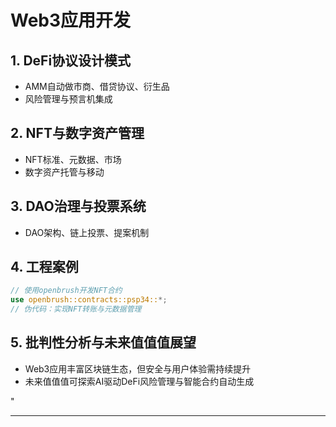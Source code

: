 ﻿# Web3应用开发

## 1. DeFi协议设计模式

- AMM自动做市商、借贷协议、衍生品
- 风险管理与预言机集成

## 2. NFT与数字资产管理

- NFT标准、元数据、市场
- 数字资产托管与移动

## 3. DAO治理与投票系统

- DAO架构、链上投票、提案机制

## 4. 工程案例

```rust
// 使用openbrush开发NFT合约
use openbrush::contracts::psp34::*;
// 伪代码：实现NFT转账与元数据管理
```

## 5. 批判性分析与未来值值值展望

- Web3应用丰富区块链生态，但安全与用户体验需持续提升
- 未来值值值可探索AI驱动DeFi风险管理与智能合约自动生成

"

---
